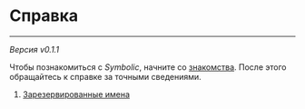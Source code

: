 # Справка
___
*Версия v0.1.1*

Чтобы познакомиться с *Symbolic*, начните со [знакомства](Tutorial.md). После этого обращайтесь к справке за точными сведениями.

1. [Зарезервированные имена](Reserved.md)